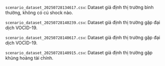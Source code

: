 `scenario_dataset_20250728134617.csv`: Dataset giả định thị trường bình thường, không có cú shock nào.

`scenario_dataset_20250728140239.csv`: Dataset giả định thị trường gặp đại dịch VOCID-19.

`scenario_dataset_20250728140617.csv`: Dataset giả định thị trường gặp đại dịch VOCID-19.

`scenario_dataset_20250728140915.csv`: Dataset giả định thị trường gặp khủng hoảng tài chính.